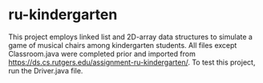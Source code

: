 # ru-kindergarten
This project employs linked list and 2D-array data structures to simulate a game of musical chairs among kindergarten students. All files except Classroom.java were completed prior and imported from https://ds.cs.rutgers.edu/assignment-ru-kindergarten/. To test this project, run the Driver.java file.
